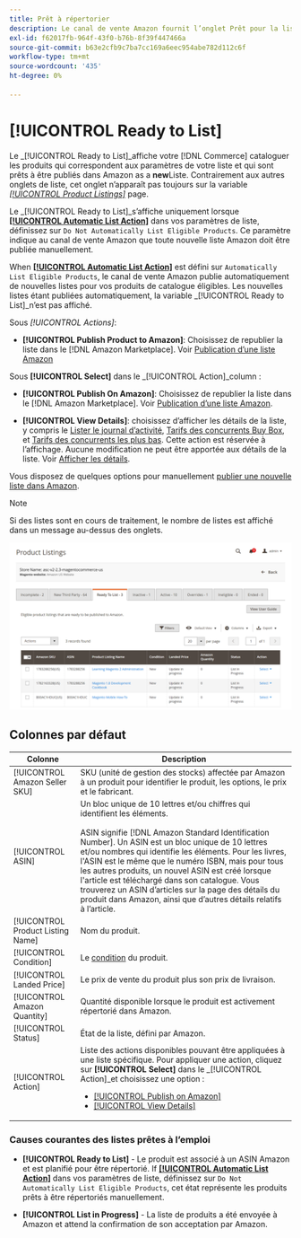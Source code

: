 ```yaml
---
title: Prêt à répertorier
description: Le canal de vente Amazon fournit l’onglet Prêt pour la liste afin de vous aider à passer en revue les produits Commerce qui répondent à l’éligibilité, mais qui ne sont pas automatiquement répertoriés.
exl-id: f62017fb-964f-43f0-b76b-8f39f447466a
source-git-commit: b63e2cfb9c7ba7cc169a6eec954abe782d112c6f
workflow-type: tm+mt
source-wordcount: '435'
ht-degree: 0%

---
```


# [!UICONTROL Ready to List]

Le _[!UICONTROL Ready to List]_affiche votre [!DNL Commerce] cataloguer les produits qui correspondent aux paramètres de votre liste et qui sont prêts à être publiés dans Amazon as a **new**Liste. Contrairement aux autres onglets de liste, cet onglet n’apparaît pas toujours sur la variable [_[!UICONTROL Product Listings]_](./managing-product-listings.md) page.

Le _[!UICONTROL Ready to List]_s’affiche uniquement lorsque [**[!UICONTROL Automatic List Action]**](./product-listing-actions.md) dans vos paramètres de liste, définissez sur `Do Not Automatically List Eligible Products`. Ce paramètre indique au canal de vente Amazon que toute nouvelle liste Amazon doit être publiée manuellement.

When [**[!UICONTROL Automatic List Action]**](./product-listing-actions.md) est défini sur `Automatically List Eligible Products`, le canal de vente Amazon publie automatiquement de nouvelles listes pour vos produits de catalogue éligibles. Les nouvelles listes étant publiées automatiquement, la variable _[!UICONTROL Ready to List]_n’est pas affiché.

Sous _[!UICONTROL Actions]_:

- **[!UICONTROL Publish Product to Amazon]**: Choisissez de republier la liste dans le [!DNL Amazon Marketplace]. Voir [Publication d’une liste Amazon](./publish-listings-manually.md)

Sous **[!UICONTROL Select]** dans le _[!UICONTROL Action]_column :

- **[!UICONTROL Publish On Amazon]**: Choisissez de republier la liste dans le [!DNL Amazon Marketplace]. Voir [Publication d’une liste Amazon](./publish-listings-manually.md).

- **[!UICONTROL View Details]**: choisissez d’afficher les détails de la liste, y compris le [Lister le journal d’activité](./product-listing-details.md#listing-activity-log), [Tarifs des concurrents Buy Box](./product-listing-details.md#buy-box-competitor-pricing), et [Tarifs des concurrents les plus bas](./product-listing-details.md#lowest-competitor-pricing). Cette action est réservée à l’affichage. Aucune modification ne peut être apportée aux détails de la liste. Voir [Afficher les détails](./product-listing-details.md).

Vous disposez de quelques options pour manuellement [publier une nouvelle liste dans Amazon](./publish-listings-manually.md).

>[!NOTE]
>Si des listes sont en cours de traitement, le nombre de listes est affiché dans un message au-dessus des onglets.

![Prêt à répertorier](assets/amazon-ready-to-list.png)

## Colonnes par défaut

| Colonne | Description |
|---|---|
| [!UICONTROL Amazon Seller SKU] | SKU (unité de gestion des stocks) affectée par Amazon à un produit pour identifier le produit, les options, le prix et le fabricant. |
| [!UICONTROL ASIN] | Un bloc unique de 10 lettres et/ou chiffres qui identifient les éléments.<br><br>ASIN signifie [!DNL Amazon Standard Identification Number]. Un ASIN est un bloc unique de 10 lettres et/ou nombres qui identifie les éléments. Pour les livres, l&#39;ASIN est le même que le numéro ISBN, mais pour tous les autres produits, un nouvel ASIN est créé lorsque l&#39;article est téléchargé dans son catalogue. Vous trouverez un ASIN d’articles sur la page des détails du produit dans Amazon, ainsi que d’autres détails relatifs à l’article. |
| [!UICONTROL Product Listing Name] | Nom du produit. |
| [!UICONTROL Condition] | Le [condition](./product-listing-condition.md) du produit. |
| [!UICONTROL Landed Price] | Le prix de vente du produit plus son prix de livraison. |
| [!UICONTROL Amazon Quantity] | Quantité disponible lorsque le produit est activement répertorié dans Amazon. |
| [!UICONTROL Status] | État de la liste, défini par Amazon. |
| [!UICONTROL Action] | Liste des actions disponibles pouvant être appliquées à une liste spécifique. Pour appliquer une action, cliquez sur **[!UICONTROL Select]** dans le _[!UICONTROL Action]_et choisissez une option :<ul><li>[[!UICONTROL Publish on Amazon]](./publish-listings-manually.md)</li><li>[[!UICONTROL View Details]](./product-listing-details.md)</li></ul> |

### Causes courantes des listes prêtes à l’emploi

- **[!UICONTROL Ready to List]** - Le produit est associé à un ASIN Amazon et est planifié pour être répertorié. If [**[!UICONTROL Automatic List Action]**](./product-listing-actions.md) dans vos paramètres de liste, définissez sur `Do Not Automatically List Eligible Products`, cet état représente les produits prêts à être répertoriés manuellement.

- **[!UICONTROL List in Progress]** - La liste de produits a été envoyée à Amazon et attend la confirmation de son acceptation par Amazon.
